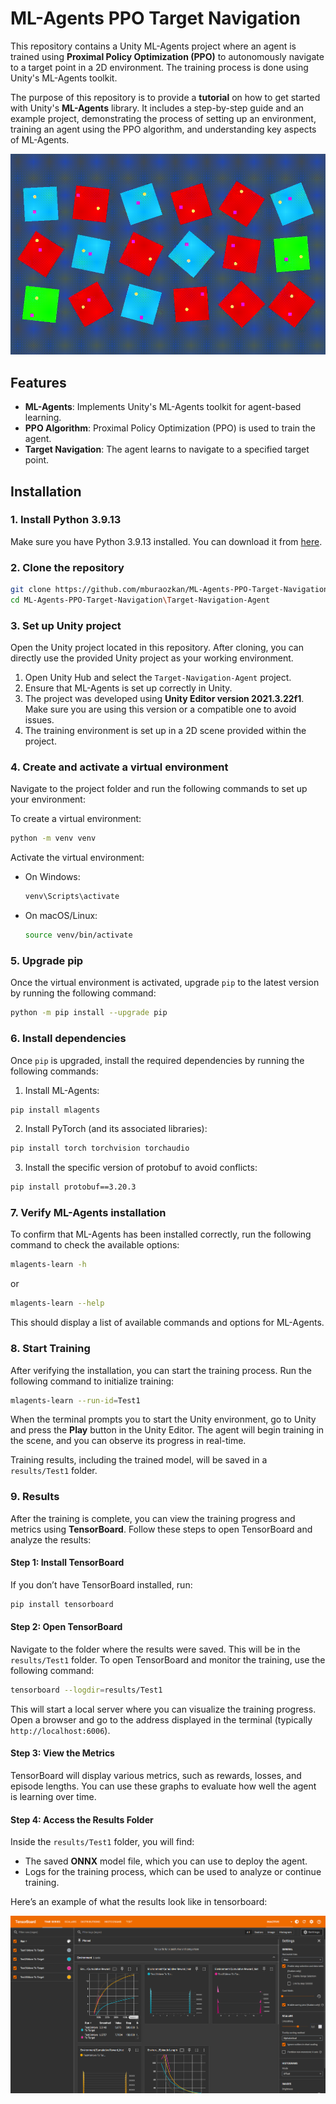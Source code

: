 # ML-Agents PPO Target Navigation

This repository contains a Unity ML-Agents project where an agent is trained using **Proximal Policy Optimization (PPO)** to autonomously navigate to a target point in a 2D environment. The training process is done using Unity's ML-Agents toolkit.

The purpose of this repository is to provide a **tutorial** on how to get started with Unity's **ML-Agents** library. It includes a step-by-step guide and an example project, demonstrating the process of setting up an environment, training an agent using the PPO algorithm, and understanding key aspects of ML-Agents.

![Training Instance](Media/demo_gif.gif)

## Features

- **ML-Agents**: Implements Unity's ML-Agents toolkit for agent-based learning.
- **PPO Algorithm**: Proximal Policy Optimization (PPO) is used to train the agent.
- **Target Navigation**: The agent learns to navigate to a specified target point.

## Installation

### 1. Install Python 3.9.13

Make sure you have Python 3.9.13 installed. You can download it from [here](https://www.python.org/downloads/release/python-3913/).

### 2. Clone the repository

```bash
git clone https://github.com/mburaozkan/ML-Agents-PPO-Target-Navigation.git
cd ML-Agents-PPO-Target-Navigation\Target-Navigation-Agent
```

### 3. Set up Unity project

Open the Unity project located in this repository. After cloning, you can directly use the provided Unity project as your working environment.

1. Open Unity Hub and select the `Target-Navigation-Agent` project.
2. Ensure that ML-Agents is set up correctly in Unity.
3. The project was developed using **Unity Editor version 2021.3.22f1**. Make sure you are using this version or a compatible one to avoid issues.
4. The training environment is set up in a 2D scene provided within the project.

### 4. Create and activate a virtual environment

Navigate to the project folder and run the following commands to set up your environment:

To create a virtual environment:
  
```bash
python -m venv venv
```

Activate the virtual environment:

- On Windows:
  ```bash
  venv\Scripts\activate
  ```
  
- On macOS/Linux:
  ```bash
  source venv/bin/activate
  ```
### 5. Upgrade pip

Once the virtual environment is activated, upgrade `pip` to the latest version by running the following command:

```bash
python -m pip install --upgrade pip
```

### 6. Install dependencies

Once `pip` is upgraded, install the required dependencies by running the following commands:

1. Install ML-Agents:
  
  ```bash
  pip install mlagents
  ```

2. Install PyTorch (and its associated libraries):
    
  ```bash
  pip install torch torchvision torchaudio
  ```

3. Install the specific version of protobuf to avoid conflicts:
  
  ```bash
  pip install protobuf==3.20.3
  ```

### 7. Verify ML-Agents installation

To confirm that ML-Agents has been installed correctly, run the following command to check the available options:

```bash
mlagents-learn -h
```

or 

```bash
mlagents-learn --help
```

This should display a list of available commands and options for ML-Agents.

### 8. Start Training

After verifying the installation, you can start the training process. Run the following command to initialize training:

```bash
mlagents-learn --run-id=Test1
```

When the terminal prompts you to start the Unity environment, go to Unity and press the **Play** button in the Unity Editor. The agent will begin training in the scene, and you can observe its progress in real-time.

Training results, including the trained model, will be saved in a `results/Test1` folder.

### 9. Results

After the training is complete, you can view the training progress and metrics using **TensorBoard**. Follow these steps to open TensorBoard and analyze the results:

#### Step 1: Install TensorBoard
If you don’t have TensorBoard installed, run:


```bash
pip install tensorboard
```

#### Step 2: Open TensorBoard
Navigate to the folder where the results were saved. This will be in the `results/Test1` folder. To open TensorBoard and monitor the training, use the following command:

```bash
tensorboard --logdir=results/Test1
```

This will start a local server where you can visualize the training progress. Open a browser and go to the address displayed in the terminal (typically `http://localhost:6006`).

#### Step 3: View the Metrics
TensorBoard will display various metrics, such as rewards, losses, and episode lengths. You can use these graphs to evaluate how well the agent is learning over time.

#### Step 4: Access the Results Folder
Inside the `results/Test1` folder, you will find:
- The saved **ONNX** model file, which you can use to deploy the agent.
- Logs for the training process, which can be used to analyze or continue training.

Here’s an example of what the results look like in tensorboard:

![Results Folder Example](Media/tensorboard.png)
